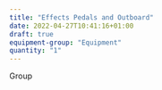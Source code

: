```yaml
---
title: "Effects Pedals and Outboard"
date: 2022-04-27T10:41:16+01:00
draft: true
equipment-group: "Equipment"
quantity: "1"
---
```


Group